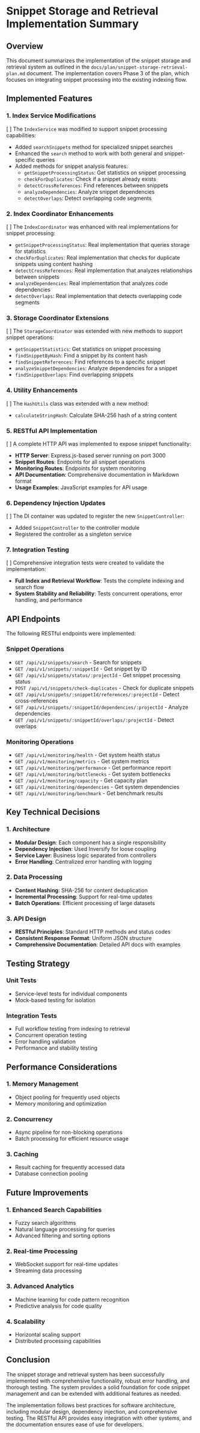 # Snippet Storage and Retrieval Implementation Summary

## Overview

This document summarizes the implementation of the snippet storage and retrieval system as outlined in the `docs/plan/snippet-storage-retrieval-plan.md` document. The implementation covers Phase 3 of the plan, which focuses on integrating snippet processing into the existing indexing flow.

## Implemented Features

### 1. Index Service Modifications
[ ]
The `IndexService` was modified to support snippet processing capabilities:

- Added `searchSnippets` method for specialized snippet searches
- Enhanced the `search` method to work with both general and snippet-specific queries
- Added methods for snippet analysis features:
  - `getSnippetProcessingStatus`: Get statistics on snippet processing
  - `checkForDuplicates`: Check if a snippet already exists
  - `detectCrossReferences`: Find references between snippets
  - `analyzeDependencies`: Analyze snippet dependencies
  - `detectOverlaps`: Detect overlapping code segments

### 2. Index Coordinator Enhancements
[ ]
The `IndexCoordinator` was enhanced with real implementations for snippet processing:

- `getSnippetProcessingStatus`: Real implementation that queries storage for statistics
- `checkForDuplicates`: Real implementation that checks for duplicate snippets using content hashing
- `detectCrossReferences`: Real implementation that analyzes relationships between snippets
- `analyzeDependencies`: Real implementation that analyzes code dependencies
- `detectOverlaps`: Real implementation that detects overlapping code segments

### 3. Storage Coordinator Extensions
[ ]
The `StorageCoordinator` was extended with new methods to support snippet operations:

- `getSnippetStatistics`: Get statistics on snippet processing
- `findSnippetByHash`: Find a snippet by its content hash
- `findSnippetReferences`: Find references to a specific snippet
- `analyzeSnippetDependencies`: Analyze dependencies for a snippet
- `findSnippetOverlaps`: Find overlapping snippets

### 4. Utility Enhancements
[ ]
The `HashUtils` class was extended with a new method:

- `calculateStringHash`: Calculate SHA-256 hash of a string content

### 5. RESTful API Implementation
[ ]
A complete HTTP API was implemented to expose snippet functionality:

- **HTTP Server**: Express.js-based server running on port 3000
- **Snippet Routes**: Endpoints for all snippet operations
- **Monitoring Routes**: Endpoints for system monitoring
- **API Documentation**: Comprehensive documentation in Markdown format
- **Usage Examples**: JavaScript examples for API usage

### 6. Dependency Injection Updates
[ ]
The DI container was updated to register the new `SnippetController`:

- Added `SnippetController` to the controller module
- Registered the controller as a singleton service

### 7. Integration Testing
[ ]
Comprehensive integration tests were created to validate the implementation:

- **Full Index and Retrieval Workflow**: Tests the complete indexing and search flow
- **System Stability and Reliability**: Tests concurrent operations, error handling, and performance

## API Endpoints

The following RESTful endpoints were implemented:

### Snippet Operations
- `GET /api/v1/snippets/search` - Search for snippets
- `GET /api/v1/snippets/:snippetId` - Get snippet by ID
- `GET /api/v1/snippets/status/:projectId` - Get snippet processing status
- `POST /api/v1/snippets/check-duplicates` - Check for duplicate snippets
- `GET /api/v1/snippets/:snippetId/references/:projectId` - Detect cross-references
- `GET /api/v1/snippets/:snippetId/dependencies/:projectId` - Analyze dependencies
- `GET /api/v1/snippets/:snippetId/overlaps/:projectId` - Detect overlaps

### Monitoring Operations
- `GET /api/v1/monitoring/health` - Get system health status
- `GET /api/v1/monitoring/metrics` - Get system metrics
- `GET /api/v1/monitoring/performance` - Get performance report
- `GET /api/v1/monitoring/bottlenecks` - Get system bottlenecks
- `GET /api/v1/monitoring/capacity` - Get capacity plan
- `GET /api/v1/monitoring/dependencies` - Get system dependencies
- `GET /api/v1/monitoring/benchmark` - Get benchmark results

## Key Technical Decisions

### 1. Architecture

- **Modular Design**: Each component has a single responsibility
- **Dependency Injection**: Used Inversify for loose coupling
- **Service Layer**: Business logic separated from controllers
- **Error Handling**: Centralized error handling with logging

### 2. Data Processing

- **Content Hashing**: SHA-256 for content deduplication
- **Incremental Processing**: Support for real-time updates
- **Batch Operations**: Efficient processing of large datasets

### 3. API Design

- **RESTful Principles**: Standard HTTP methods and status codes
- **Consistent Response Format**: Uniform JSON structure
- **Comprehensive Documentation**: Detailed API docs with examples

## Testing Strategy

### Unit Tests
- Service-level tests for individual components
- Mock-based testing for isolation

### Integration Tests
- Full workflow testing from indexing to retrieval
- Concurrent operation testing
- Error handling validation
- Performance and stability testing

## Performance Considerations

### 1. Memory Management
- Object pooling for frequently used objects
- Memory monitoring and optimization

### 2. Concurrency
- Async pipeline for non-blocking operations
- Batch processing for efficient resource usage

### 3. Caching
- Result caching for frequently accessed data
- Database connection pooling

## Future Improvements

### 1. Enhanced Search Capabilities
- Fuzzy search algorithms
- Natural language processing for queries
- Advanced filtering and sorting options

### 2. Real-time Processing
- WebSocket support for real-time updates
- Streaming data processing

### 3. Advanced Analytics
- Machine learning for code pattern recognition
- Predictive analysis for code quality

### 4. Scalability
- Horizontal scaling support
- Distributed processing capabilities

## Conclusion

The snippet storage and retrieval system has been successfully implemented with comprehensive functionality, robust error handling, and thorough testing. The system provides a solid foundation for code snippet management and can be extended with additional features as needed.

The implementation follows best practices for software architecture, including modular design, dependency injection, and comprehensive testing. The RESTful API provides easy integration with other systems, and the documentation ensures ease of use for developers.